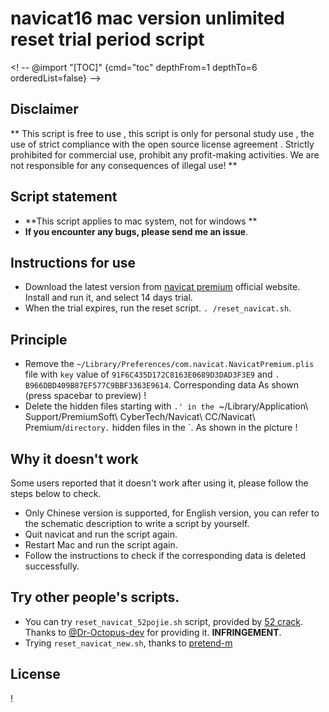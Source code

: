 # navicat16 mac version unlimited reset trial period script

<! -- @import "[TOC]" {cmd="toc" depthFrom=1 depthTo=6 orderedList=false} -->

## Disclaimer

** This script is free to use , this script is only for personal study use , the use of strict compliance with the open source license agreement . Strictly prohibited for commercial use, prohibit any profit-making activities. We are not responsible for any consequences of illegal use! **

## Script statement

- **This script applies to mac system, not for windows **
- **If you encounter any bugs, please send me an issue**.

## Instructions for use

- Download the latest version from [navicat premium](https://www.navicat.com.cn/download/navicat-premium) official website. Install and run it, and select 14 days trial.
- When the trial expires, run the reset script. `. /reset_navicat.sh`.

## Principle

- Remove the `~/Library/Preferences/com.navicat.NavicatPremium.plis` file with `key` value of `91F6C435D172C8163E0689D3DAD3F3E9` and `. B966DBD409B87EF577C9BBF3363E9614`.
  Corresponding data
  As shown (press spacebar to preview)
  ! [](image/img1.png)
- Delete the hidden files starting with `.' in the `~/Library/Application\ Support/PremiumSoft\ CyberTech/Navicat\ CC/Navicat\ Premium/` directory. ` hidden files in the `.
  As shown in the picture
  ! [](image/img.png)

## Why it doesn't work

Some users reported that it doesn't work after using it, please follow the steps below to check.

- Only Chinese version is supported, for English version, you can refer to the schematic description to write a script by yourself.
- Quit navicat and run the script again.
- Restart Mac and run the script again.
- Follow the instructions to check if the corresponding data is deleted successfully.

## Try other people's scripts.
- You can try `reset_navicat_52pojie.sh` script, provided by [52 crack](https://www.52pojie.cn/forum.php?mod=viewthread&tid=1669993).
Thanks to [@Dr-Octopus-dev](https://github.com/yhan219/navicat_reset_mac/issues/16) for providing it. **INFRINGEMENT**.
- Trying `reset_navicat_new.sh`, thanks to [pretend-m](https://github.com/pretend-m/navicat_for_mac_reset)

## License

! [](image/LGPL.svg)
